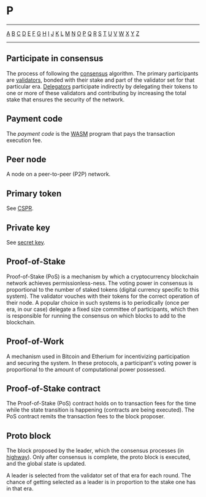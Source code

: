 # P

---

[A](A.md) [B](B.md) [C](C.md) [D](D.md) [E](E.md) [F](F.md) [G](G.md) [H](H.md) [I](I.md) [J](J.md) [K](K.md) [L](L.md) [M](M.md) [N](N.md) [O](O.md) [P](P.md) [Q](Q.md) [R](R.md) [S](S.md) [T](T.md) [U](U.md) [V](V.md) [W](W.md) [X](X.md) [Y](Y.md) [Z](Z.md)

---

## Participate in consensus

The process of following the [consensus](C.md#consensus) algorithm. The primary participants are [validators](V.md#validator), bonded with their stake and part of the validator set for that particular era. [Delegators](D.md#delegator) participate indirectly by delegating their tokens to one or more of these validators and contributing by increasing the total stake that ensures the security of the network.

## Payment code

The _payment code_ is the [WASM](W.md#webassembly) program that pays the transaction execution fee.

## Peer node

A node on a peer-to-peer (P2P) network.

## Primary token

See [CSPR](C.md#cspr).

## Private key

See [secret key](S.md#secret-key).

## Proof-of-Stake

Proof-of-Stake (PoS) is a mechanism by which a cryptocurrency blockchain network achieves permissionless-ness. The voting power in consensus is proportional to the number of staked tokens (digital currency specific to this system). The validator vouches with their tokens for the correct operation of their node. A popular choice in such systems is to periodically (once per era, in our case) delegate a fixed size committee of participants, which then is responsible for running the consensus on which blocks to add to the blockchain.

## Proof-of-Work

A mechanism used in Bitcoin and Etherium for incentivizing participation and securing the system. In these protocols, a participant's voting power is proportional to the amount of computational power possessed.

## Proof-of-Stake contract

The Proof-of-Stake (PoS) contract holds on to transaction fees for the time while the state transition is happening (contracts are being executed). The PoS contract remits the transaction fees to the block proposer.

## Proto block

The block proposed by the leader, which the consensus processes (in [highway](H.md#highway)). Only after consensus is complete, the proto block is executed, and the global state is updated.

A leader is selected from the validator set of that era for each round. The chance of getting selected as a leader is in proportion to the stake one has in that era.
